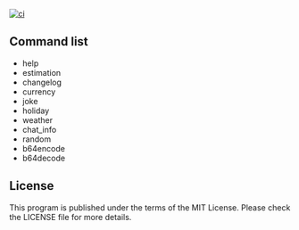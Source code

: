 [![ci](https://github.com/Gasoid/regular-go-bot/actions/workflows/ci.yml/badge.svg?branch=master)](https://github.com/Gasoid/regular-go-bot/actions/workflows/ci.yml)

## Command list

- help
- estimation
- changelog
- currency
- joke
- holiday
- weather
- chat_info
- random
- b64encode
- b64decode


## License
This program is published under the terms of the MIT License. Please check the LICENSE file for more details.
